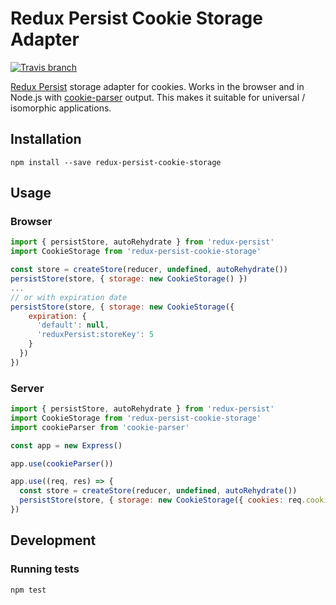 # Redux Persist Cookie Storage Adapter

[![Travis branch](https://img.shields.io/travis/abersager/redux-persist-cookie-storage/master.svg)](https://travis-ci.org/abersager/redux-persist-cookie-storage)

[Redux Persist](https://github.com/rt2zz/redux-persist) storage adapter for cookies. Works in the browser and in Node.js with [cookie-parser](https://github.com/expressjs/cookie-parser) output. This makes it suitable for universal / isomorphic applications.

## Installation

`npm install --save redux-persist-cookie-storage`

## Usage

### Browser

```js
import { persistStore, autoRehydrate } from 'redux-persist'
import CookieStorage from 'redux-persist-cookie-storage'

const store = createStore(reducer, undefined, autoRehydrate())
persistStore(store, { storage: new CookieStorage() })
...
// or with expiration date
persistStore(store, { storage: new CookieStorage({
    expiration: {
      'default': null,
      'reduxPersist:storeKey': 5
    }
  })
})
```

### Server

```js
import { persistStore, autoRehydrate } from 'redux-persist'
import CookieStorage from 'redux-persist-cookie-storage'
import cookieParser from 'cookie-parser'

const app = new Express()

app.use(cookieParser())

app.use((req, res) => {
  const store = createStore(reducer, undefined, autoRehydrate())
  persistStore(store, { storage: new CookieStorage({ cookies: req.cookies }) })
})
```

## Development

### Running tests

`npm test`
